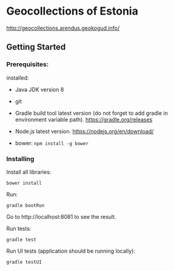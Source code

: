 # Geocollections of Estonia

http://geocollections.arendus.geokogud.info/

## Getting Started

### Prerequisites:

installed:

* Java JDK version 8

* git

* Gradle build tool latest version (do not forget to add gradle in environment variable path). https://gradle.org/releases

* Node.js latest version. https://nodejs.org/en/download/

* bower: ```npm install -g bower ```


### Installing

Install all libraries:

```
bower install
```
Run:
```
gradle bootRun
```
Go to http://localhost:8081 to see the result.

Run tests:
```
gradle test
```

Run UI tests (application should be running locally):
```
gradle testUI 
```

